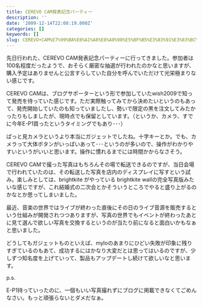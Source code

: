 ```yaml
---
title: CEREVO CAM発表記念パーティー
description: ''
date: '2009-12-14T22:08:19.000Z'
categories: []
keywords: []
slug: CEREVO+CAM%E7%99%BA%E8%A1%A8%E8%A8%98%E5%BF%B5%E3%83%91%E3%83%BC%E3%83%86%E3%82%A3%E3%83%BC
---
```

先日行われた、CEREVO CAM発表記念パーティーに行ってきました。参加者は100名程度だったようで、おそらく厳密な抽選が行われたのかなと思いますが、購入予定はありませんと公言すらしていた自分を呼んでいただけて光栄極まりない感じです。

CEREVO CAMは、ブログサポーターという形で参加していたwish2009で知って発売を待っていた感じです。ただ実際触ってみてから決めたいというのもあって、発売開始していたのも知っていましたし、勢いで限定の黒を注文してみたかったりもしましたが、現時点でも保留としています。（というか、カメラ、すでに今年E-P1買ったというタイミングでもあり･･･）

ぱっと見カメラというより本当にガジェットでしたね。十字キーとか。でも、カメラって大体ボタンがいっぱいあって･･･というのが多いので、操作がわかりやすいというがいいと思います。操作に慣れるまでには時間かからなさそう。

CEREVO CAMで撮った写真はもちろんその場で転送できるのですが、当日会場で行われていたのは、その転送した写真を店内のディスプレイに写すという試み。楽しみとしては、brightkite がやっている brightkite wallの完全写真版みたいな感じですが、これ結婚式の二次会とかそういうところでやると盛り上がるのかなとか思ってしまいました。

最近、音楽の世界ではライブが終わった直後にその日のライブ音源を販売するという仕組みが開発されつつありますが、写真の世界でもイベントが終わったあとに見て選んで欲しい写真を交換するというのが当たり前になると面白いかもなぁと思いました。

どうしてもガジェットものといえば、myloのあまりにひどい失敗が印象に残りすぎているのもあて、成功するにはかなり大変だとは思ってはいるのですが、少しずつ知名度を上げていって、製品もアップデートし続けて欲しいなと思います。

p.s.

E-P1持っていったのに、一個もいい写真撮れずにブログに掲載できなくてごめんなさい。もっと頑張らないとダメだなぁ。